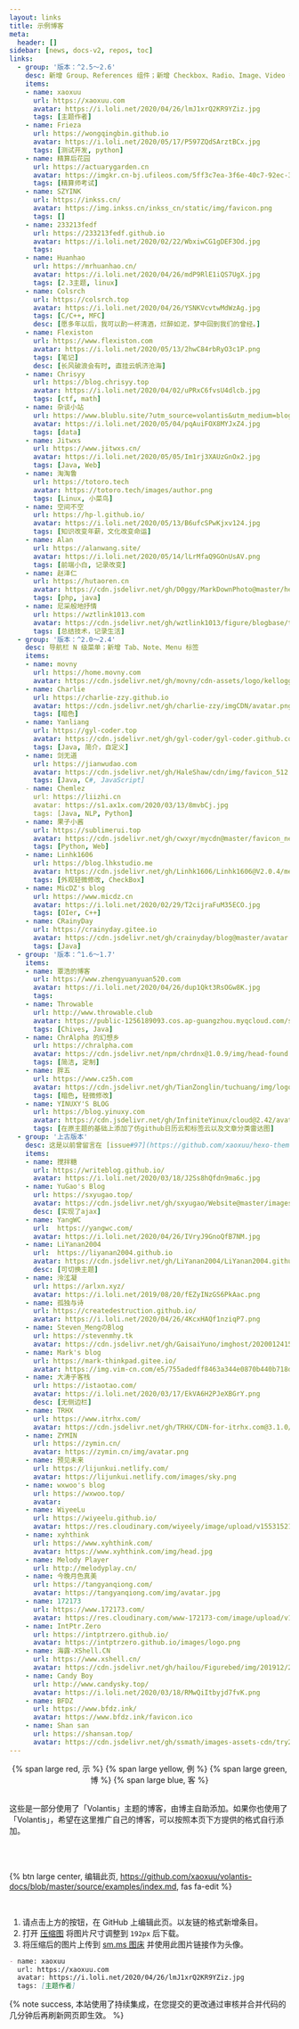 ```yaml
---
layout: links
title: 示例博客
meta:
  header: []
sidebar: [news, docs-v2, repos, toc]
links:
  - group: '版本：^2.5～2.6'
    desc: 新增 Group、References 组件；新增 Checkbox、Radio、Image、Video 等标签
    items:
    - name: xaoxuu
      url: https://xaoxuu.com
      avatar: https://i.loli.net/2020/04/26/lmJ1xrQ2KR9YZiz.jpg
      tags: [主题作者]
    - name: Frieza
      url: https://wongqingbin.github.io
      avatar: https://i.loli.net/2020/05/17/P597ZQdSArztBCx.jpg
      tags: [测试开发, python]
    - name: 精算后花园
      url: https://actuarygarden.cn
      avatar: https://imgkr.cn-bj.ufileos.com/5ff3c7ea-3f6e-40c7-92ec-3b926c35afd7.png
      tags: [精算师考试]
    - name: SZYINK
      url: https://inkss.cn/
      avatar: https://img.inkss.cn/inkss_cn/static/img/favicon.png
      tags: []
    - name: 233213fedf
      url: https://233213fedf.github.io
      avatar: https://i.loli.net/2020/02/22/WbxiwCG1gDEF3Od.jpg
      tags:
    - name: Huanhao
      url: https://mrhuanhao.cn/
      avatar: https://i.loli.net/2020/04/26/mdP9RlE1iQS7UgX.jpg
      tags: [2.3主题, linux]
    - name: Colsrch
      url: https://colsrch.top
      avatar: https://i.loli.net/2020/04/26/YSNKVcvtwMdWzAg.jpg
      tags: [C/C++, MFC]
      desc: [愿多年以后，我可以酌一杯清酒，烂醉如泥，梦中回到我们的曾经。]
    - name: Flexiston
      url: https://www.flexiston.com
      avatar: https://i.loli.net/2020/05/13/2hwC84rbRyO3c1P.png
      tags: [笔记]
      desc: [长风破浪会有时, 直挂云帆济沧海]
    - name: Chrisyy
      url: https://blog.chrisyy.top
      avatar: https://i.loli.net/2020/04/02/uPRxC6fvsU4dlcb.jpg
      tags: [ctf, math]
    - name: 杂谈小站
      url: https://www.blublu.site/?utm_source=volantis&utm_medium=bloglink
      avatar: https://i.loli.net/2020/05/04/pqAuiFOX8MYJxZ4.jpg
      tags: [data]
    - name: Jitwxs
      url: https://www.jitwxs.cn/
      avatar: https://i.loli.net/2020/05/05/Im1rj3XAUzGnOx2.jpg
      tags: [Java, Web]
    - name: 淘淘鲁
      url: https://totoro.tech
      avatar: https://totoro.tech/images/author.png
      tags: [Linux, 小菜鸟]
    - name: 空间不空
      url: https://hp-l.github.io/
      avatar: https://i.loli.net/2020/05/13/B6ufcSPwKjxv124.jpg
      tags: [知识改变年薪，文化改变命运]
    - name: Alan
      url: https://alanwang.site/
      avatar: https://i.loli.net/2020/05/14/lLrMfaQ9GOnUsAV.png
      tags: [前端小白, 记录改变]
    - name: 赵泽仁
      url: https://hutaoren.cn
      avatar: https://cdn.jsdelivr.net/gh/D0ggy/MarkDownPhoto@master/hexo/me/image192_192.jpg
      tags: [php, java]
    - name: 尼采般地抒情
      url: https://wztlink1013.com
      avatar: https://cdn.jsdelivr.net/gh/wztlink1013/figure/blogbase/touxiang.jpg
      tags: [总结技术，记录生活]
  - group: '版本：^2.0～2.4'
    desc: 导航栏 N 级菜单；新增 Tab、Note、Menu 标签
    items:
    - name: movny
      url: https://home.movny.com
      avatar: https://cdn.jsdelivr.net/gh/movny/cdn-assets/logo/kellogg.jpg
    - name: Charlie
      url: https://charlie-zzy.github.io
      avatar: https://cdn.jsdelivr.net/gh/charlie-zzy/imgCDN/avatar.png
      tags: [暗色]
    - name: Yanliang
      url: https://gyl-coder.top
      avatar: https://cdn.jsdelivr.net/gh/gyl-coder/gyl-coder.github.com@v1.0.0/img/touxiang.jpg
      tags: [Java, 简介，自定义]
    - name: 剑无道
      url: https://jianwudao.com
      avatar: https://cdn.jsdelivr.net/gh/HaleShaw/cdn/img/favicon_512.svg
      tags: [Java, C#, JavaScript]
    - name: Chemlez
      url: https://liizhi.cn
      avatar: https://s1.ax1x.com/2020/03/13/8mvbCj.jpg
      tags: [Java, NLP, Python]
    - name: 果子小酱
      url: https://sublimerui.top
      avatar: https://cdn.jsdelivr.net/gh/cwxyr/mycdn@master/favicon_new.ico
      tags: [Python, Web]
    - name: Linhk1606
      url: https://blog.lhkstudio.me
      avatar: https://cdn.jsdelivr.net/gh/Linhk1606/Linhk1606@V2.0.4/me.jpg
      tags: [外观轻微修改, CheckBox]
    - name: MicDZ's blog
      url: https://www.micdz.cn
      avatar: https://i.loli.net/2020/02/29/T2cijraFuM35ECO.jpg
      tags: [OIer, C++]
    - name: CRainyDay
      url: https://crainyday.gitee.io
      avatar: https://cdn.jsdelivr.net/gh/crainyday/blog@master/avatar.png
      tags: [Java]
  - group: '版本：^1.6～1.7'
    items:
    - name: 覃浩的博客
      url: https://www.zhengyuanyuan520.com
      avatar: https://i.loli.net/2020/04/26/dup1Qkt3RsOGw8K.jpg
      tags:
    - name: Throwable
      url: http://www.throwable.club
      avatar: https://public-1256189093.cos.ap-guangzhou.myqcloud.com/static/doge_avatar.jpg
      tags: [Chives, Java]
    - name: ChrAlpha 的幻想乡
      url: https://chralpha.com
      avatar: https://cdn.jsdelivr.net/npm/chrdnx@1.0.9/img/head-found.png
      tags: [简洁, 定制]
    - name: 胖五
      url: https://www.cz5h.com
      avatar: https://cdn.jsdelivr.net/gh/TianZonglin/tuchuang/img/logo.jpg
      tags: [暗色, 轻微修改]
    - name: YINUXY'S BLOG
      url: https://blog.yinuxy.com
      avatar: https://cdn.jsdelivr.net/gh/InfiniteYinux/cloud@2.42/avatar/avatar.png
      tags: [在原主题的基础上添加了仿github日历云和标签云以及文章分类雷达图]
  - group: '上古版本'
    desc: 这是以前曾留言在 [issue#97](https://github.com/xaoxuu/hexo-theme-volantis/issues/97) 中的博主，如果您更新了版本，记得把您的卡片移动到新版本的分组中。
    items:
    - name: 搅拌糖
      url: https://writeblog.github.io/
      avatar: https://i.loli.net/2020/03/18/J2Ss8hQfdn9ma6c.jpg
    - name: YuGao's Blog
      url: https://sxyugao.top/
      avatar: https://cdn.jsdelivr.net/gh/sxyugao/Website@master/images/avatar.png
      desc: [实现了ajax]
    - name: YangWC
      url: 	https://yangwc.com/
      avatar: https://i.loli.net/2020/04/26/IVryJ9GnoQfB7NM.jpg
    - name: LiYanan2004
      url: 	https://liyanan2004.github.io
      avatar: https://cdn.jsdelivr.net/gh/LiYanan2004/LiYanan2004.github.io/assets/avatar.png
      desc: [可切换主题]
    - name: 泠泫凝
      url: https://arlxn.xyz/
      avatar: https://i.loli.net/2019/08/20/fEZyINzGS6PkAac.png
    - name: 孤独与诗
      url: https://createdestruction.github.io/
      avatar: https://i.loli.net/2020/04/26/4KcxHAQf1nziqP7.png
    - name: Steven_MengのBlog
      url: https://stevenmhy.tk
      avatar: https://cdn.jsdelivr.net/gh/GaisaiYuno/imghost/20200124153036.PNG
    - name: Mark's blog
      url: https://mark-thinkpad.gitee.io/
      avatar: https://img.vim-cn.com/e5/755adedff8463a344e0870b440b718d4f4fa93.jpg
    - name: 大涛子客栈
      url: https://istaotao.com/
      avatar: https://i.loli.net/2020/03/17/EkVA6H2PJeXBGrY.png
      desc: [无侧边栏]
    - name: TRHX
      url: https://www.itrhx.com/
      avatar: https://cdn.jsdelivr.net/gh/TRHX/CDN-for-itrhx.com@3.1.0/images/trhx.png
    - name: ZYMIN
      url: https://zymin.cn/
      avatar: https://zymin.cn/img/avatar.png
    - name: 预见未来
      url: https://lijunkui.netlify.com/
      avatar: https://lijunkui.netlify.com/images/sky.png
    - name: wxwoo's blog
      url: https://wxwoo.top/
      avatar:
    - name: WiyeeLu
      url: https://wiyeelu.github.io/
      avatar: https://res.cloudinary.com/wiyeely/image/upload/v1553152177/22922331760_97592547a8_z.jpg
    - name: xyhthink
      url: https://www.xyhthink.com/
      avatar: https://www.xyhthink.com/img/head.jpg
    - name: Melody Player
      url: http://melodyplay.cn/
    - name: 今晚月色真美
      url: https://tangyanqiong.com/
      avatar: https://tangyanqiong.com/img/avatar.jpg
    - name: 172173
      url: https://www.172173.com/
      avatar: https://res.cloudinary.com/www-172173-com/image/upload/v1565838363/IMG_1014_ctdjly.jpg
    - name: IntPtr.Zero
      url: https://intptrzero.github.io/
      avatar: https://intptrzero.github.io/images/logo.png
    - name: 海露-XShell.CN
      url: https://www.xshell.cn/
      avatar: https://cdn.jsdelivr.net/gh/hailou/Figurebed/img/201912/20191226152805.jpg
    - name: Candy Boy
      url: http://www.candysky.top/
      avatar: https://i.loli.net/2020/03/18/RMwQiItbyjd7fvK.png
    - name: BFDZ
      url: https://www.bfdz.ink/
      avatar: https://www.bfdz.ink/favicon.ico
    - name: Shan san
      url: https://shansan.top/
      avatar: https://cdn.jsdelivr.net/gh/ssmath/images-assets-cdn/try20200311205451.jpg
---
```


<center>
{% span large red, 示 %}
{% span large yellow, 例 %}
{% span large green, 博 %}
{% span large blue, 客 %}
</center>
<br>

这些是一部分使用了「Volantis」主题的博客，由博主自助添加。如果你也使用了「Volantis」，希望在这里推广自己的博客，可以按照本页下方提供的格式自行添加。

<!-- more -->

<br><br>

{% btn large center, 编辑此页, https://github.com/xaoxuu/volantis-docs/blob/master/source/examples/index.md, fas fa-edit %}

<br>

1. 请点击上方的按钮，在 GitHub 上编辑此页。以友链的格式新增条目。
2. 打开 [压缩图](https://www.yasuotu.com/) 将图片尺寸调整到 `192px` 后下载。
3. 将压缩后的图片上传到 [sm.ms 图床](https://sm.ms/) 并使用此图片链接作为头像。

```md 举个栗子
- name: xaoxuu
  url: https://xaoxuu.com
  avatar: https://i.loli.net/2020/04/26/lmJ1xrQ2KR9YZiz.jpg
  tags: [主题作者]
```

{% note success, 本站使用了持续集成，在您提交的更改通过审核并合并代码的几分钟后再刷新网页即生效。 %}
